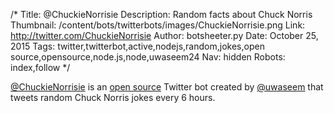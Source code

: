 /*
Title: @ChuckieNorrisie
Description: Random facts about Chuck Norris
Thumbnail: /content/bots/twitterbots/images/ChuckieNorrisie.png
Link: http://twitter.com/ChuckieNorrisie
Author: botsheeter.py
Date: October 25, 2015
Tags: twitter,twitterbot,active,nodejs,random,jokes,open source,opensource,node.js,node,uwaseem24
Nav: hidden
Robots: index,follow
*/

[@ChuckieNorrisie](https://twitter.com/ChuckieNorrisie) is an [open source](https://github.com/uwaseem/ChuckieNorrisieTwitterBot) Twitter bot created by [@uwaseem](https://twitter.com/UWaseem24) that tweets random Chuck Norris jokes every 6 hours.
